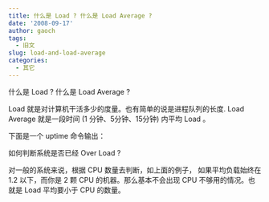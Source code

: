 ```yaml
---
title: 什么是 Load ? 什么是 Load Average ?
date: '2008-09-17'
author: gaoch
tags:
  - 旧文
slug: load-and-load-average
categories:
  - 其它
---
```


什么是 Load ? 什么是 Load Average ?

Load 就是对计算机干活多少的度量。也有简单的说是进程队列的长度. Load
Average 就是一段时间 (1 分钟、5分钟、15分钟) 内平均 Load 。

下面是一个 uptime 命令输出：

  
如何判断系统是否已经 Over Load ?

对一般的系统来说，根据 CPU 数量去判断，如上面的例子， 如果平均负载始终在
1.2 以下，而你是 2 颗 CPU 的机器。那么基本不会出现 CPU
不够用的情况。也就是 Load 平均要小于 CPU 的数量。
